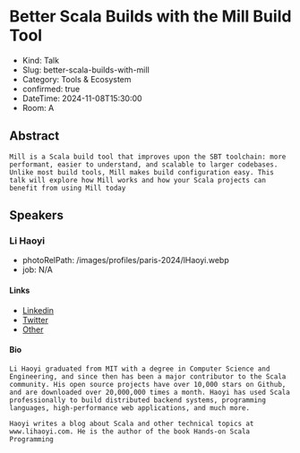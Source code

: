 # Better Scala Builds with the Mill Build Tool

- Kind: Talk
- Slug: better-scala-builds-with-mill
- Category: Tools & Ecosystem
- confirmed: true
- DateTime: 2024-11-08T15:30:00
- Room: A

## Abstract

```
Mill is a Scala build tool that improves upon the SBT toolchain: more performant, easier to understand, and scalable to larger codebases. Unlike most build tools, Mill makes build configuration easy. This talk will explore how Mill works and how your Scala projects can benefit from using Mill today
```

## Speakers

### Li Haoyi

- photoRelPath: /images/profiles/paris-2024/lHaoyi.webp
- job: N/A

#### Links

- [Linkedin](https://www.linkedin.com/in/haoyi-li-3b3291182)
- [Twitter](https://twitter.com/li_haoyi)
- [Other](https://www.lihaoyi.com)

#### Bio

```
Li Haoyi graduated from MIT with a degree in Computer Science and Engineering, and since then has been a major contributor to the Scala community. His open source projects have over 10,000 stars on Github, and are downloaded over 20,000,000 times a month. Haoyi has used Scala professionally to build distributed backend systems, programming languages, high-performance web applications, and much more.

Haoyi writes a blog about Scala and other technical topics at www.lihaoyi.com. He is the author of the book Hands-on Scala Programming
```
